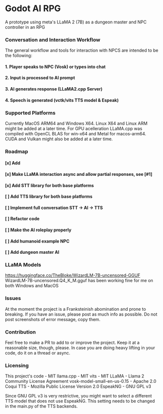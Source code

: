 # Godot AI RPG
A prototype using meta's LLaMA 2 (7B) as a dungeon master and NPC controller in an RPG

### Conversation and Interaction Workflow
The general workflow and tools for interaction with NPCS are intended to be the following:
#### 1. Player speaks to NPC (Vosk) or types into chat
#### 2. Input is processed to AI prompt 
#### 3. AI generates response (LLaMA2.cpp Server)
#### 4. Speech is generated (vctk/vits TTS model & Espeak)

### Supported Platforms
Currently MacOS ARM64 and Windows X64.
Linux X64 and Linux ARM might be added at a later time.
For GPU acelleration LLaMA.cpp was compiled with OpenCL BLAS for win-x64 and Metal for macos-arm64.
CUDA and Vulkan might also be added at a later time.

### Roadmap
#### [x] Add
#### [x] Make LLaMA interaction async and allow partial responses, see [#1]
#### [x] Add STT library for both base platforms
#### [ ] Add TTS library for both base platforms
#### [ ] Implement full conversation STT -> AI -> TTS
#### [ ] Refactor code
#### [ ] Make the AI roleplay properly
#### [ ] Add humanoid example NPC
#### [ ] Add dungeon master AI

### LLaMA Models
https://huggingface.co/TheBloke/WizardLM-7B-uncensored-GGUF
WizardLM-7B-uncensored.Q4_K_M.gguf has been working fine for me on both Windows and MacOS

### Issues
At the moment the project is a Franksteinish abomination and prone to breaking.
If you have an issue, please post as much info as possible.
Do not post screenshots of error message, copy them.

### Contribution
Feel free to make a PR to add to or improve the project.
Keep it at a reasonable size, though, please.
In case you are doing heavy lifting in your code, do it on a thread or async.

### Licensing

This project's code - MIT
llama.cpp - MIT
vits - MIT 
LLaMA - Llama 2 Community License Agreement 
vosk-model-small-en-us-0.15 - Apache 2.0
Coqui TTS - Mozilla Public License Version 2.0
EspeakNG - GNU GPL v3

Since GNU GPL v3 is very restrictive, you might want to select a different TTS model that does not use EspeakNG. This setting needs to be changed in the main.py of the TTS backends.

